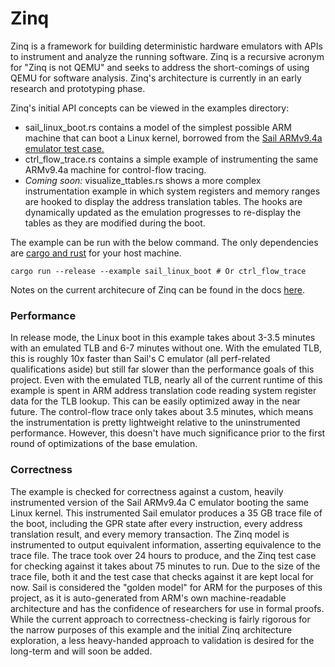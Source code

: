 # Zinq

Zinq is a framework for building deterministic hardware emulators with APIs to instrument and analyze the running software. Zinq is a recursive acronym for "Zinq is not QEMU" and seeks to address the short-comings of using QEMU for software analysis. Zinq's architecture is currently in an early research and prototyping phase.

Zinq's initial API concepts can be viewed in the examples directory:

- sail_linux_boot.rs contains a model of the simplest possible ARM machine that can boot a Linux kernel, borrowed from the [Sail ARMv9.4a emulator test case.](https://github.com/rems-project/sail-arm/tree/master/arm-v9.4-a)
- ctrl_flow_trace.rs contains a simple example of instrumenting the same ARMv9.4a machine for control-flow tracing.
- _Coming soon:_ visualize_ttables.rs shows a more complex instrumentation example in which system registers and memory ranges are hooked to display the address translation tables. The hooks are dynamically updated as the emulation progresses to re-display the tables as they are modified during the boot.

The example can be run with the below command. The only dependencies are [cargo and rust](https://www.rust-lang.org/tools/install) for your host machine.

```
cargo run --release --example sail_linux_boot # Or ctrl_flow_trace
```

Notes on the current architecure of Zinq can be found in the docs [here](/docs/Architecture.md).

### Performance

In release mode, the Linux boot in this example takes about 3-3.5 minutes with an emulated TLB and 6-7 minutes without one. With the emulated TLB, this is roughly 10x faster than Sail's C emulator (all perf-related qualifications aside) but still far slower than the performance goals of this project. Even with the emulated TLB, nearly all of the current runtime of this example is spent in ARM address translation code reading system register data for the TLB lookup. This can be easily optimized away in the near future. The control-flow trace only takes about 3.5 minutes, which means the instrumentation is pretty lightweight relative to the uninstrumented performance. However, this doesn't have much significance prior to the first round of optimizations of the base emulation.

### Correctness

The example is checked for correctness against a custom, heavily instrumented version of the Sail ARMv9.4a C emulator booting the same Linux kernel. This instrumented Sail emulator produces a 35 GB trace file of the boot, including the GPR state after every instruction, every address translation result, and every memory transaction. The Zinq model is instrumented to output equivalent information, asserting equivalence to the trace file. The trace took over 24 hours to produce, and the Zinq test case for checking against it takes about 75 minutes to run. Due to the size of the trace file, both it and the test case that checks against it are kept local for now. Sail is considered the "golden model" for ARM for the purposes of this project, as it is auto-generated from ARM's own machine-readable architecture and has the confidence of researchers for use in formal proofs. While the current approach to correctness-checking is fairly rigorous for the narrow purposes of this example and the initial Zinq architecture exploration, a less heavy-handed approach to validation is desired for the long-term and will soon be added.
